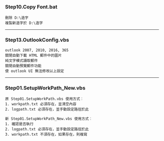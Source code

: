 ﻿### Step10.Copy Font.bat
```
刪除 D:\造字
複製新造字於 D:\造字
```
---
### Step13.OutlookConfig.vbs
```
outlook 2007, 2010, 2016, 365
關閉自動下載 HTML 郵件中的圖片
純文字模式讀取郵件
關閉自動預覽郵件功能
使 outlook UI 無法修改以上設定

```
---
### Step01.SetupWorkPath_New.vbs
```
原 Step01.SetupWorkPath.vbs 使用方式︰
1. workpath.txt 必須存在，並清空內容
2. logpath.txt 必須存在，並手動設定路徑於此

新 Step01.SetupWorkPath_New.vbs 使用方式︰
1. 確認是否執行
2. logpath.txt 必須存在，並手動設定路徑於此
3. workpath.txt 不須存在，如果存在，則複寫
```   
